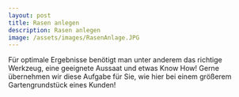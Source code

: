 ```yaml
---
layout: post
title: Rasen anlegen
description: Rasen anlegen
image: /assets/images/RasenAnlage.JPG
---
```

Für optimale Ergebnisse benötigt man unter anderem das richtige Werkzeug, eine geeignete Aussaat und etwas Know How!
Gerne übernehmen wir diese Aufgabe für Sie, wie hier bei einem größerem Gartengrundstück eines Kunden!
